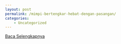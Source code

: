```yaml
---
layout: post
permalink: /mimpi-bertengkar-hebat-dengan-pasangan/
categories:
    - Uncategorized
---
```


[Baca Selengkapnya](/03)